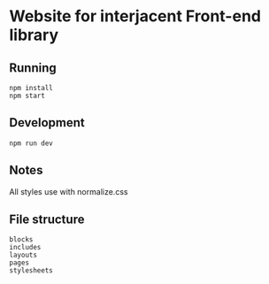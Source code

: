 # Website for interjacent Front-end library

## Running

    npm install
    npm start

## Development

    npm run dev

## Notes
All styles use with normalize.css

## File structure

    blocks
    includes
    layouts
    pages
    stylesheets
